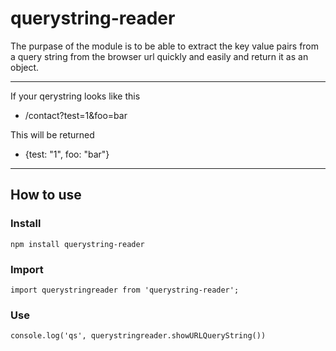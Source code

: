 # querystring-reader


The purpase of the module is to be able to extract the key value pairs from a query string from the browser url quickly and easily and return it as an object.

-------------------------------------------------------

If your qerystring looks like this
- /contact?test=1&foo=bar

This will be returned

- {test: "1", foo: "bar"}

-------------------------------------------------------

## How to use

### Install
```
npm install querystring-reader
```


### Import
```
import querystringreader from 'querystring-reader';
```


### Use
```
console.log('qs', querystringreader.showURLQueryString())
```


